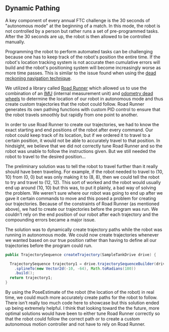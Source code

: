 ## Dynamic Pathing

A key component of every annual FTC challenge is the 30 seconds of "autonomous mode" at the beginning of a match. In this mode, the robot is not controlled
by a person but rather runs a set of pre-programmed tasks. After the 30 seconds are up, the robot is then allowed to be controlled manually.

Programming the robot to perform automated tasks can be challenging because one has to keep track of the robot's position the entire time. If the robot's location tracking system is not accurate then cumulative errors will build and the robot's positioning system will become increasingly worse as more time passes. This is similar to the issue found when using the [dead reckoning navigation technique](https://en.wikipedia.org/wiki/Dead_reckoning).

We utilized a library called [Road Runner](https://learnroadrunner.com/#frequently-asked-questions) which allowed us to use the combination of an [IMU](https://en.wikipedia.org/wiki/Inertial_measurement_unit) (internal measurement unit) and [odometry dead wheels](https://gm0.org/en/latest/docs/common-mechanisms/dead-wheels.html) to determine the location of our robot in autonomous mode and thus create custom trajectories that the robot could follow. Road Runner generates its own pathing functions with custom PID control to ensure that the robot travels smoothly but rapidly from one point to another.

In order to use Road Runner to create our trajectories, we had to know the exact starting and end positions of the robot after every command. Our robot could keep track of its location, but if we ordered it to travel to a certain position, it would not be able to accurately travel to that position. In hindsight, we believe that we did not correctly tune Road Runner and so the robot was unable to follow the instructions given. But we still needed the robot to travel to the desired position...

The preliminary solution was to tell the robot to travel further than it really should have been traveling. For example, if the robot needed to travel to (10, 10) from (0, 0) but was only making it to (8, 8), then we could tell the robot to try and travel to (12, 12). This sort of worked and the robot would usually end up around (10, 10) but this was, to put it plainly, a bad way of solving the problem. We weren't sure where our robot was going to end up after we gave it certain commands to move and this posed a problem for creating our trajectories. Because of the constraints of Road Runner (as mentioned above), we had to create our trajectories before the program was run. We couldn't rely on the end position of our robot after each trajectory and the compounding errors became a major issue.

The solution was to dynamically create trajectory paths while the robot was running in autonomous mode. We could now create trajectories whenever we wanted based on our true position rather than having to define all our trajectories before the program could run. 

```java
public TrajectorySequence createTrajectory(SampleTankDrive drive) {

  TrajectorySequence trajectory1 = drive.trajectorySequenceBuilder(drive.getPoseEstimate())
    .splineTo(new Vector2d(-10, -64), Math.toRadians(180))
    .build();
  return trajectory1;
}
```
By using the PoseEstimate of the robot (the location of the robot) in real time, we could much more accurately create paths for the robot to follow. There isn't really too much code here to showcase but this solution ended up being extremely helpful. I think that looking toward the the future, more optimal solutions would have been to either tune Road Runner correctly so that the robot could follow the correct path or to create a custom autonomous motion controller and not have to rely on Road Runner.
